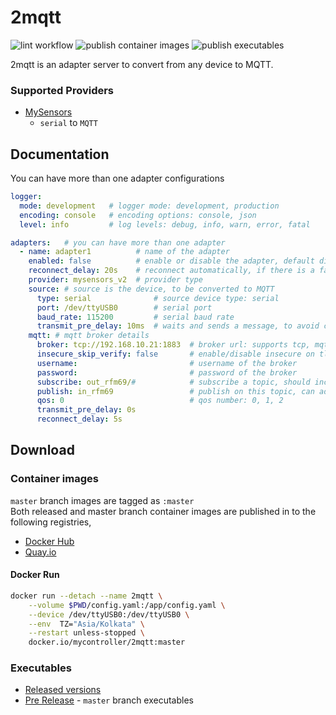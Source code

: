# 2mqtt
![lint workflow](https://github.com/mycontroller-org/2mqtt/actions/workflows/lint.yaml/badge.svg)
![publish container images](https://github.com/mycontroller-org/2mqtt/actions/workflows/publish_container_images.yaml/badge.svg)
![publish executables](https://github.com/mycontroller-org/2mqtt/actions/workflows/publish_executables.yaml/badge.svg)

2mqtt is an adapter server to convert from any device to MQTT.

### Supported Providers
* [MySensors](https://www.mysensors.org/)
  * `serial` to `MQTT`

## Documentation
You can have more than one adapter configurations
```yaml
logger:
  mode: development   # logger mode: development, production
  encoding: console   # encoding options: console, json
  level: info         # log levels: debug, info, warn, error, fatal

adapters:   # you can have more than one adapter
  - name: adapter1          # name of the adapter
    enabled: false          # enable or disable the adapter, default disabled
    reconnect_delay: 20s    # reconnect automatically, if there is a failure on the connection
    provider: mysensors_v2  # provider type
    source: # source is the device, to be converted to MQTT
      type: serial              # source device type: serial
      port: /dev/ttyUSB0        # serial port
      baud_rate: 115200         # serial baud rate
      transmit_pre_delay: 10ms  # waits and sends a message, to avoid collision on the source device
    mqtt: # mqtt broker details
      broker: tcp://192.168.10.21:1883  # broker url: supports tcp, mqtt, tls, mqtts
      insecure_skip_verify: false       # enable/disable insecure on tls connection
      username:                         # username of the broker
      password:                         # password of the broker
      subscribe: out_rfm69/#            # subscribe a topic, should include `#` at the end
      publish: in_rfm69                 # publish on this topic, can add many topics with comma
      qos: 0                            # qos number: 0, 1, 2
      transmit_pre_delay: 0s
      reconnect_delay: 5s
```

## Download
### Container images
`master` branch images are tagged as `:master`<br>
Both released and master branch container images are published in to the following registries,
  * [Docker Hub](https://hub.docker.com/r/mycontroller/2mqtt)
  * [Quay.io](https://quay.io/repository/mycontroller/2mqtt)
#### Docker Run
```bash
docker run --detach --name 2mqtt \
    --volume $PWD/config.yaml:/app/config.yaml \
    --device /dev/ttyUSB0:/dev/ttyUSB0 \
    --env  TZ="Asia/Kolkata" \
    --restart unless-stopped \
    docker.io/mycontroller/2mqtt:master
```


### Executables
* [Released versions](https://github.com/mycontroller-org/2mqtt/releases)
* [Pre Release](https://download.mycontroller.org/2mqtt/master/) - `master` branch executables
